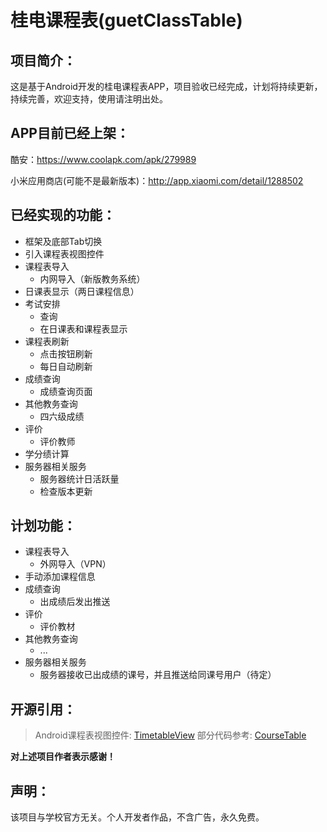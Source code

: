 # 桂电课程表(guetClassTable)
## 项目简介：

这是基于Android开发的桂电课程表APP，项目验收已经完成，计划将持续更新，持续完善，欢迎支持，使用请注明出处。

## APP目前已经上架：
酷安：https://www.coolapk.com/apk/279989

小米应用商店(可能不是最新版本)：http://app.xiaomi.com/detail/1288502

## 已经实现的功能：
- 框架及底部Tab切换
- 引入课程表视图控件
- 课程表导入
	* 内网导入（新版教务系统）
- 日课表显示（两日课程信息）
- 考试安排
	* 查询
	* 在日课表和课程表显示
- 课程表刷新
	* 点击按钮刷新
	* 每日自动刷新	
- 成绩查询
	* 成绩查询页面
- 其他教务查询
	* 四六级成绩
- 评价
    * 评价教师
- 学分绩计算
- 服务器相关服务
	* 服务器统计日活跃量
	* 检查版本更新
			
## 计划功能：
- 课程表导入
  * 外网导入（VPN）
- 手动添加课程信息
- 成绩查询
	* 出成绩后发出推送
- 评价
    * 评价教材
- 其他教务查询
	* ...
- 服务器相关服务
	* 服务器接收已出成绩的课号，并且推送给同课号用户（待定）

## 开源引用：
> Android课程表视图控件: [TimetableView](https://github.com/zfman/TimetableView)
> 部分代码参考: [CourseTable](https://github.com/Telephone2019/CourseTable)

**对上述项目作者表示感谢！**

## 声明：
该项目与学校官方无关。个人开发者作品，不含广告，永久免费。
